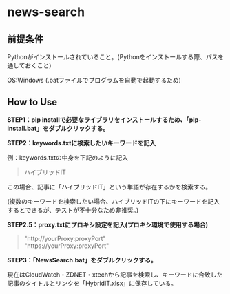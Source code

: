 # news-search
## 前提条件
Pythonがインストールされていること。(Pythonをインストールする際、パスを通しておくこと)

OS:Windows (.batファイルでプログラムを自動で起動するため)

## How to Use
**STEP1：pip installで必要なライブラリをインストールするため、「pip-install.bat」をダブルクリックする。**

**STEP2：keywords.txtに検索したいキーワードを記入**

例：keywords.txtの中身を下記のように記入
>ハイブリッドIT

この場合、記事に「ハイブリッドIT」という単語が存在するかを検索する。

(複数のキーワードを検索したい場合、ハイブリッドITの下にキーワードを記入するとできるが、テストが不十分なため非推奨。)

**STEP2.5：proxy.txtにプロキシ設定を記入(プロキシ環境で使用する場合)**
>"http://yourProxy:proxyPort"  
>"https://yourProxy:proxyPort" 

**STEP3：「NewsSearch.bat」をダブルクリックする。**

現在はCloudWatch・ZDNET・xtechから記事を検索し、キーワードに合致した記事のタイトルとリンクを「HybridIT.xlsx」に保存している。
